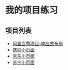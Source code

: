 # 我的项目练习

## 项目列表

- [阿里百秀项目-响应式布局](https://github.com/1042970366/My-project-exercises/tree/master/alibaixiu-html%2Bcss-Responsive%20layout)
- [携程小页面](https://github.com/1042970366/My-project-exercises/tree/master/xiehceng-page)
- [京东小页面](https://github.com/1042970366/My-project-exercises/tree/master/jd-page)
- [苏宁小页面]()

